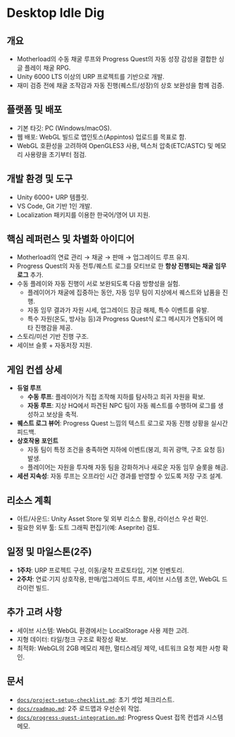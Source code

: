 # Desktop Idle Dig

## 개요
- Motherload의 수동 채굴 루프와 Progress Quest의 자동 성장 감성을 결합한 싱글 플레이 채굴 RPG.
- Unity 6000 LTS 이상의 URP 프로젝트를 기반으로 개발.
- 재미 검증 전에 채굴 조작감과 자동 진행(퀘스트/성장)의 상호 보완성을 함께 검증.

## 플랫폼 및 배포
- 기본 타깃: PC (Windows/macOS).
- 웹 배포: WebGL 빌드로 앱인토스(Appintos) 업로드를 목표로 함.
- WebGL 호환성을 고려하여 OpenGLES3 사용, 텍스처 압축(ETC/ASTC) 및 메모리 사용량을 초기부터 점검.

## 개발 환경 및 도구
- Unity 6000+ URP 템플릿.
- VS Code, Git 기반 1인 개발.
- Localization 패키지를 이용한 한국어/영어 UI 지원.

## 핵심 레퍼런스 및 차별화 아이디어
- Motherload의 연료 관리 → 채굴 → 판매 → 업그레이드 루프 유지.
- Progress Quest의 자동 전투/퀘스트 로그를 모티브로 한 **항상 진행되는 채굴 임무 로그** 추가.
- 수동 플레이와 자동 진행이 서로 보완되도록 다음 방향성을 실험.
  - 플레이어가 채굴에 집중하는 동안, 자동 임무 팀이 지상에서 퀘스트와 납품을 진행.
  - 자동 임무 결과가 자원 시세, 업그레이드 잠금 해제, 특수 이벤트를 유발.
  - 특수 자원(온도, 방사능 등)과 Progress Quest식 로그 메시지가 연동되어 메타 진행감을 제공.
- 스토리/미션 기반 진행 구조.
- 세이브 슬롯 + 자동저장 지원.

## 게임 컨셉 상세
- **듀얼 루프**
  - **수동 루프**: 플레이어가 직접 조작해 지하를 탐사하고 희귀 자원을 확보.
  - **자동 루프**: 지상 HQ에서 파견된 NPC 팀이 자동 퀘스트를 수행하며 로그를 생성하고 보상을 축적.
- **퀘스트 로그 뷰어**: Progress Quest 느낌의 텍스트 로그로 자동 진행 상황을 실시간 피드백.
- **상호작용 포인트**
  - 자동 팀이 특정 조건을 충족하면 지하에 이벤트(붕괴, 희귀 광맥, 구조 요청 등) 발생.
  - 플레이어는 자원을 투자해 자동 팀을 강화하거나 새로운 자동 임무 슬롯을 해금.
- **세션 지속성**: 자동 루프는 오프라인 시간 경과를 반영할 수 있도록 저장 구조 설계.

## 리소스 계획
- 아트/사운드: Unity Asset Store 및 외부 리소스 활용, 라이선스 우선 확인.
- 필요한 외부 툴: 도트 그래픽 편집기(예: Aseprite) 검토.

## 일정 및 마일스톤(2주)
- **1주차**: URP 프로젝트 구성, 이동/굴착 프로토타입, 기본 인벤토리.
- **2주차**: 연료·기지 상호작용, 판매/업그레이드 루프, 세이브 시스템 초안, WebGL 드라이런 빌드.

## 추가 고려 사항
- 세이브 시스템: WebGL 환경에서는 LocalStorage 사용 제한 고려.
- 지형 데이터: 타일/청크 구조로 확장성 확보.
- 최적화: WebGL의 2GB 메모리 제한, 멀티스레딩 제약, 네트워크 요청 제한 사항 확인.

## 문서
- [`docs/project-setup-checklist.md`](docs/project-setup-checklist.md): 초기 셋업 체크리스트.
- [`docs/roadmap.md`](docs/roadmap.md): 2주 로드맵과 우선순위 작업.
- [`docs/progress-quest-integration.md`](docs/progress-quest-integration.md): Progress Quest 접목 컨셉과 시스템 메모.
